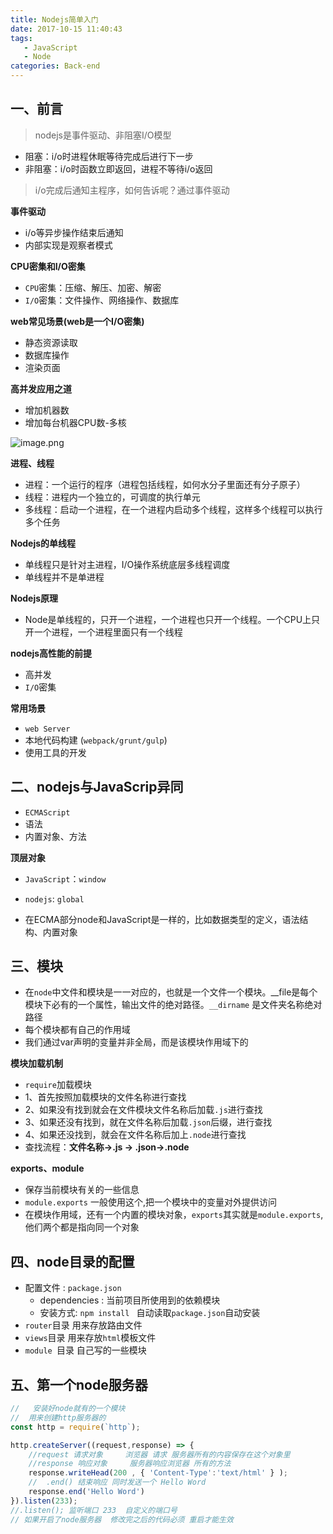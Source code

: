 ```yaml
---
title: Nodejs简单入门
date: 2017-10-15 11:40:43
tags: 
   - JavaScript
   - Node
categories: Back-end
---
```


一、前言
---


> nodejs是事件驱动、非阻塞I/O模型

- 阻塞：i/o时进程休眠等待完成后进行下一步
- 非阻塞：i/o时函数立即返回，进程不等待i/o返回

> i/o完成后通知主程序，如何告诉呢？通过事件驱动

**事件驱动**

- i/o等异步操作结束后通知
- 内部实现是观察者模式

  
**CPU密集和I/O密集**

- `CPU`密集：压缩、解压、加密、解密
- `I/O`密集：文件操作、网络操作、数据库

**web常见场景(web是一个I/O密集)**

- 静态资源读取
- 数据库操作
- 渲染页面

**高并发应用之道**

- 增加机器数
- 增加每台机器CPU数-多核

![image.png](http://upload-images.jianshu.io/upload_images/1480597-64c380eb78d068a6.png?imageMogr2/auto-orient/strip%7CimageView2/2/w/1240)


**进程、线程**

- 进程：一个运行的程序（进程包括线程，如何水分子里面还有分子原子）
- 线程：进程内一个独立的，可调度的执行单元
- 多线程：启动一个进程，在一个进程内启动多个线程，这样多个线程可以执行多个任务

**Nodejs的单线程**

- 单线程只是针对主进程，I/O操作系统底层多线程调度
- 单线程并不是单进程

**Nodejs原理**

- Node是单线程的，只开一个进程，一个进程也只开一个线程。一个CPU上只开一个进程，一个进程里面只有一个线程

**nodejs高性能的前提**

- 高并发
- `I/O`密集


**常用场景**

- `web Server`
- 本地代码构建 (`webpack/grunt/gulp`)
- 使用工具的开发

二、nodejs与JavaScrip异同
---

- `ECMAScript`
- 语法
- 内置对象、方法

**顶层对象**

- `JavaScript`：`window`
- `nodejs`: `global`

- 在ECMA部分node和JavaScript是一样的，比如数据类型的定义，语法结构、内置对象

三、模块 
---

- 在`node`中文件和模块是一一对应的，也就是一个文件一个模块。__file是每个模块下必有的一个属性，输出文件的绝对路径。`__dirname` 是文件夹名称绝对路径
- 每个模块都有自己的作用域
- 我们通过var声明的变量并非全局，而是该模块作用域下的

**模块加载机制**

- `require`加载模块
- 1、首先按照加载模块的文件名称进行查找
- 2、如果没有找到就会在文件模块文件名称后加载`.js`进行查找
- 3、如果还没有找到，就在文件名称后加载`.json`后缀，进行查找
- 4、如果还没找到，就会在文件名称后加上`.node`进行查找
- 查找流程：**文件名称->.js -> .json->.node**

**exports、module**

- 保存当前模块有关的一些信息
- `module.exports` 一般使用这个,把一个模块中的变量对外提供访问
- 在模块作用域，还有一个内置的模块对象，`exports`其实就是`module.exports`,他们两个都是指向同一个对象

四、node目录的配置
---

- 配置文件 : `package.json`
  - dependencies :  当前项目所使用到的依赖模块
  - 安装方式: `npm install ` 自动读取`package.json`自动安装
- `router`目录 用来存放路由文件
- `views`目录  用来存放`html`模板文件
- `module `目录  自己写的一些模块

五、第一个node服务器
---

```javascript
//   安装好node就有的一个模块
//  用来创建http服务器的
const http = require(`http`);

http.createServer((request,response) => {
    //request 请求对象     浏览器 请求 服务器所有的内容保存在这个对象里
    //response 响应对象     服务器响应浏览器 所有的方法
    response.writeHead(200 , { 'Content-Type':'text/html' } );
    //  .end() 结束响应 同时发送一个 Hello Word
    response.end('Hello Word')
}).listen(233);
//.listen(); 监听端口 233  自定义的端口号
// 如果开启了node服务器  修改完之后的代码必须 重启才能生效
```


